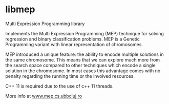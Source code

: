 # libmep

Multi Expression Programming library

Implements the Multi Expression Programming (MEP) technique for solving regression and binary classification problems. MEP is a Genetic Programming variant with linear representation of chromosomes.

MEP introduced a unique feature: the ability to encode multiple solutions in the same chromosome. This means that we can explore much more from the search space compared to other techniques which encode a single solution in the chromosome. In most cases this advantage comes with no penalty regarding the running time or the involved resources.

C++ 11 is required due to the use of c++ 11 threads.

More info at www.mep.cs.ubbcluj.ro

